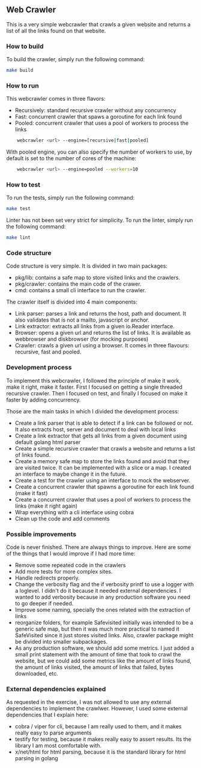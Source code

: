 ## Web Crawler

This is a very simple webcrawler that crawls a given website and returns a list of all the links found on that website.

### How to build

To build the crawler, simply run the following command:

```bash
make build
```

### How to run

This webcrawler comes in three flavors:

- Recursively: standard recursive crawler without any concurrency
- Fast: concurrent crawler that spaws a goroutine for each link found
- Pooled: concurrent crawler that uses a pool of workers to process the links

```bash
    webcrawler <url> --engine=[recursive|fast|pooled]
```

With pooled engine, you can also specify the number of workers to use, by default is set to the number of cores of the machine:

```bash
    webcrawler <url> --engine=pooled --workers=10
```

### How to test

To run the tests, simply run the following command:

```bash
make test
```

Linter has not been set very strict for simplicity. To run the linter, simply run the following command:

```bash
make lint
```

### Code structure

Code structure is very simple. It is divided in two main packages:

- pkg/lib: contains a safe map to store visited links and the crawlers.
- pkg/crawler: contains the main code of the crawer.
- cmd: contains a small cli interface to run the crawler.

The crawler itself is divided into 4 main components:

- Link parser: parses a link and returns the host, path and document. It also validates that is not a mailto, javascript or anchor.
- Link extractor: extracts all links from a given io.Reader interface.
- Browser: opens a given url and returns the list of links. It is available as webbrowser and diskbrowser (for mocking purposes)
- Crawler: crawls a given url using a browser. It comes in three flavours: recursive, fast and pooled.

### Development process

To implement this webcrawler, I followed the principle of make it work, make it right, make it faster. First I focused on getting a single threaded recursive crawler. Then I focused on test, and finally I focused on make it faster by adding concurrency.

Those are the main tasks in which I divided the development process:
- Create a link parser that is able to detect if a link can be followed or not. It also extracts host, server and document to deal with local links
- Create a link extractor that gets all links from a given document using default golang html parser
- Create a simple recursive crawler that crawls a website and returns a list of links found.
- Create a memory safe map to store the links found and avoid that they are visited twice. It can be implemented with a slice or a map. I created an interface to maybe change it in the future.
- Create a test for the crawler using an interface to mock the webserver.
- Create a concurrent crawler that spawns a goroutine for each link found (make it fast)
- Create a concurrent crawler that uses a pool of workers to process the links (make it right again)
- Wrap everything with a cli interface using cobra
- Clean up the code and add comments

### Possible improvements

Code is never finished. There are always things to improve. Here are some of the things that I would improve if I had more time:

- Remove some repeated code in the crawlers
- Add more tests for more complex sites.
- Handle redirects properly.
- Change the verbosity flag and the if verbosity printf to use a logger with a loglevel. I didn't do it because it needed external dependencies. I wanted to add verbosity because in any production software you need to go deeper if needed.
- Improve some naming, specially the ones related with the extraction of links
- reorganize folders, for example Safevisited initially was intended to be a generic safe map, but then it was much more practical to named it SafeVisited since it just stores visited links. Also, crawler package might be divided into smaller subpackages.
- As any production software, we should add some metrics. I just added a small print statement with the amount of time that took to crawl the website, but we could add some metrics like the amount of links found, the amount of links visited, the amount of links that failed, bytes downloaded, etc.

### External dependencies explained

As requested in the exercise, I was not allowed to use any external dependencies to implement the crawlwer. However, I used some external dependencies that I explain here:
- cobra / viper for cli, because I am really used to them, and it makes really easy to parse arguments
- testify for testing, because it makes really easy to assert results. Its the library I am most comfortable with.
- x/net/html for html parsing, because it is the standard library for html parsing in golang


